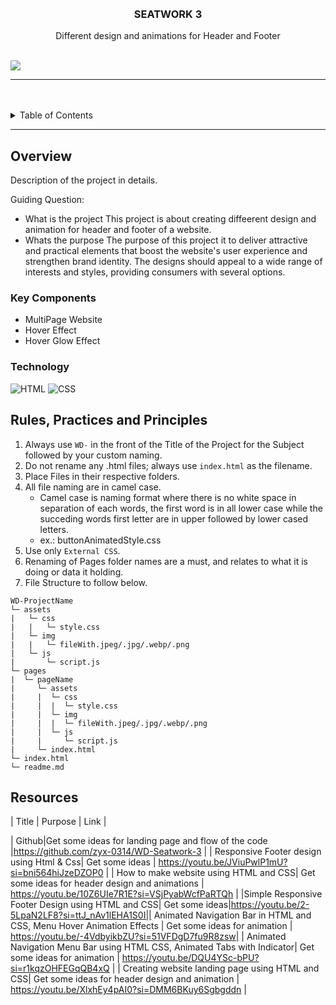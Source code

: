 <a name="readme-top">

<br/>

<br />
<div align="center">
  <a href="https://github.com/zyx-0314/">
  </a>

  <h3 align="center">SEATWORK 3</h3>
</div>
<div align="center">
  Different design and animations for Header and Footer
</div>

<br />


![](https://visit-counter.vercel.app/counter.png?page=Aviona05/WD-SEATWORK-3)

---

<br />
<br />

<details>
  <summary>Table of Contents</summary>
  <ol>
    <li>
      <a href="#overview">Overview</a>
      <ol>
        <li>
          <a href="#key-components">Key Components</a>
        </li>
        <li>
          <a href="#technology">Technology</a>
        </li>
      </ol>
    </li>
    <li>
      <a href="#rule,-practices-and-principles">Rules, Practices and Principles</a>
    </li>
    <li>
      <a href="#resources">Resources</a>
    </li>
  </ol>
</details>

---

## Overview


Description of the project in details.

Guiding Question:
- What is the project
This project is about creating diffeerent design and animation for header and footer of a website.
- Whats the purpose
The purpose of this project it to deliver attractive and practical elements that boost the website's user experience and strengthen brand identity. The designs should appeal to a wide range of interests and styles, providing consumers with several options.


### Key Components

- MultiPage Website
- Hover Effect
- Hover Glow Effect

### Technology
![HTML](https://img.shields.io/badge/HTML-E34F26?style=for-the-badge&logo=html5&logoColor=white)
![CSS](https://img.shields.io/badge/CSS-1572B6?style=for-the-badge&logo=css3&logoColor=white)

## Rules, Practices and Principles
1. Always use `WD-` in the front of the Title of the Project for the Subject followed by your custom naming.
2. Do not rename any .html files; always use `index.html` as the filename.
3. Place Files in their respective folders.
4. All file naming are in camel case.
   - Camel case is naming format where there is no white space in separation of each words, the first word is in all lower case while the succeding words first letter are in upper followed by lower cased letters.
   - ex.: buttonAnimatedStyle.css
5. Use only `External CSS`.
6. Renaming of Pages folder names are a must, and relates to what it is doing or data it holding.
7. File Structure to follow below.

```
WD-ProjectName
└─ assets
|   └─ css
|   |   └─ style.css
|   └─ img
|   |   └─ fileWith.jpeg/.jpg/.webp/.png
|   └─ js
|       └─ script.js
└─ pages
|  └─ pageName
|     └─ assets
|     |  └─ css
|     |  |  └─ style.css
|     |  └─ img
|     |  |  └─ fileWith.jpeg/.jpg/.webp/.png
|     |  └─ js
|     |     └─ script.js
|     └─ index.html
└─ index.html
└─ readme.md
```

## Resources


| Title | Purpose | Link |


| Github|Get some ideas for landing page and flow of the code |https://github.com/zyx-0314/WD-Seatwork-3 |
| Responsive Footer design using Html & Css| Get some ideas | https://youtu.be/JViuPwlP1mU?si=bni564hiJzeDZOP0 |
| How to make website using HTML and CSS| Get some ideas for header design and animations | https://youtu.be/10Z6UIe7R1E?si=VSjPyabWcfPaRTQh |
|Simple Responsive Footer Design using HTML and CSS| Get some ideas|https://youtu.be/2-5LpaN2LF8?si=ttJ_nAv1lEHA1S0I|| Animated Navigation Bar in HTML and CSS, Menu Hover Animation Effects | Get some ideas for animation | https://youtu.be/-4VdbyikbZU?si=51VFDgD7fu9R8zsw|
| Animated Navigation Menu Bar using HTML CSS, Animated Tabs with Indicator| Get some ideas for animation | https://youtu.be/DQU4YSc-bPU?si=r1kqzOHFEGqQB4xQ |
| Creating website landing page using HTML and CSS| Get some ideas for header design and animation | https://youtu.be/XlxhEy4pAI0?si=DMM6BKuy6Sgbgddn |
